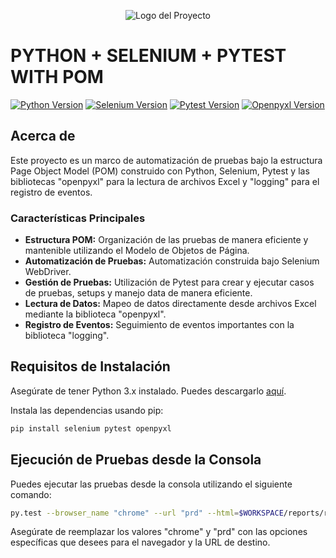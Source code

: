 <p align="center">
  <img src="https://camo.githubusercontent.com/a58601f5f61b883cff2da374ec3e1b1b14596a5083ffb4e2dcbd8c0fb8e4fca3/68747470733a2f2f73656c656e69756d2d707974686f6e2e636f6d2f77702d636f6e74656e742f75706c6f6164732f323031372f31312f63726f707065642d6c6f676f2d6d696e692e706e67" alt="Logo del Proyecto">
</p>

# PYTHON + SELENIUM + PYTEST WITH POM

[![Python Version](https://img.shields.io/badge/python-3.x-blue.svg)](https://www.python.org/downloads/release)
[![Selenium Version](https://img.shields.io/badge/selenium-4.x-green.svg)](https://pypi.org/project/selenium/)
[![Pytest Version](https://img.shields.io/badge/pytest-7.x-red.svg)](https://docs.pytest.org/en/latest/)
[![Openpyxl Version](https://img.shields.io/badge/openpyxl-3.x-orange.svg)](https://openpyxl.readthedocs.io/en/stable/)

## Acerca de

Este proyecto es un marco de automatización de pruebas bajo la estructura Page Object Model (POM) construido con Python, Selenium, Pytest y las bibliotecas "openpyxl" para la lectura de archivos Excel y "logging" para el registro de eventos.

### Características Principales

- **Estructura POM:** Organización de las pruebas de manera eficiente y mantenible utilizando el Modelo de Objetos de Página.
- **Automatización de Pruebas:** Automatización construida bajo Selenium WebDriver.
- **Gestión de Pruebas:** Utilización de Pytest para crear y ejecutar casos de pruebas, setups y manejo data de manera eficiente.
- **Lectura de Datos:** Mapeo de datos directamente desde archivos Excel mediante la biblioteca "openpyxl".
- **Registro de Eventos:** Seguimiento de eventos importantes con la biblioteca "logging".

## Requisitos de Instalación

Asegúrate de tener Python 3.x instalado. Puedes descargarlo [aquí](https://www.python.org/downloads/release).

Instala las dependencias usando pip:

```bash
pip install selenium pytest openpyxl
```

## Ejecución de Pruebas desde la Consola

Puedes ejecutar las pruebas desde la consola utilizando el siguiente comando:

```bash
py.test --browser_name "chrome" --url "prd" --html=$WORKSPACE/reports/report.html
```

Asegúrate de reemplazar los valores "chrome" y "prd" con las opciones específicas que desees para el navegador y la URL de destino. 